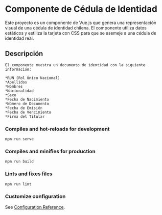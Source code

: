# Componente de Cédula de Identidad
Este proyecto es un componente de Vue.js que genera una representación visual de una cédula de identidad chilena. El componente utiliza datos estáticos y estiliza la tarjeta con CSS para que se asemeje a una cédula de identidad real.

## Descripción
```
El componente muestra un documento de identidad con la siguiente información:

*RUN (Rol Único Nacional)
*Apellidos
*Nombres
*Nacionalidad
*Sexo
*Fecha de Nacimiento
*Número de Documento
*Fecha de Emisión
*Fecha de Vencimiento
*Firma del Titular
```

### Compiles and hot-reloads for development
```
npm run serve
```

### Compiles and minifies for production
```
npm run build
```

### Lints and fixes files
```
npm run lint
```

### Customize configuration
See [Configuration Reference](https://cli.vuejs.org/config/).
